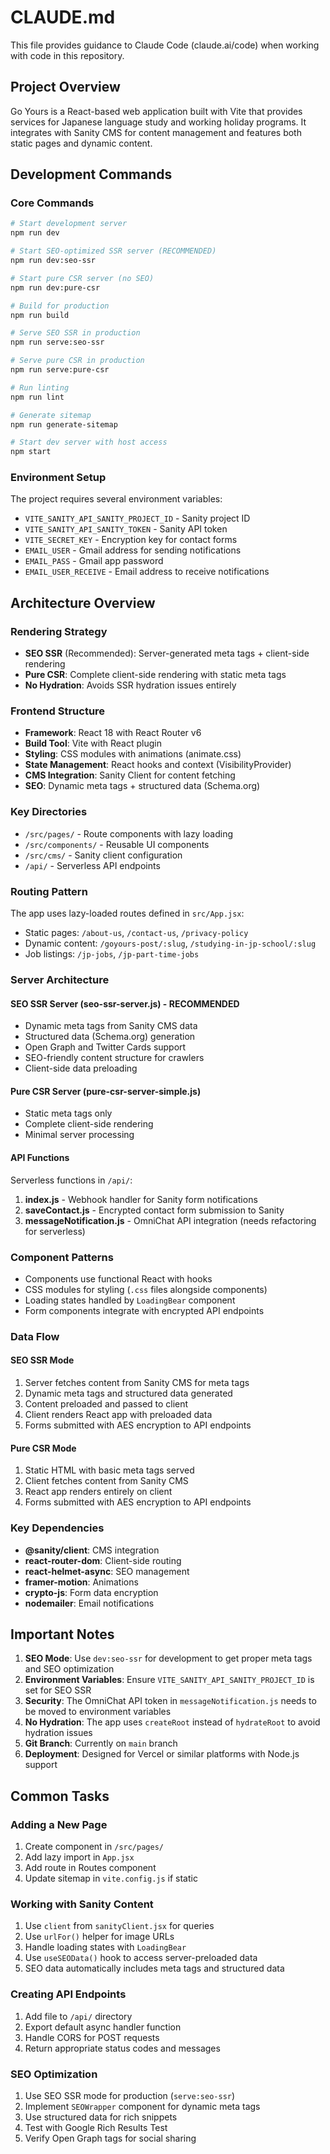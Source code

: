 # CLAUDE.md

This file provides guidance to Claude Code (claude.ai/code) when working with code in this repository.

## Project Overview

Go Yours is a React-based web application built with Vite that provides services for Japanese language study and working holiday programs. It integrates with Sanity CMS for content management and features both static pages and dynamic content.

## Development Commands

### Core Commands
```bash
# Start development server
npm run dev

# Start SEO-optimized SSR server (RECOMMENDED)
npm run dev:seo-ssr

# Start pure CSR server (no SEO)
npm run dev:pure-csr

# Build for production
npm run build

# Serve SEO SSR in production
npm run serve:seo-ssr

# Serve pure CSR in production
npm run serve:pure-csr

# Run linting
npm run lint

# Generate sitemap
npm run generate-sitemap

# Start dev server with host access
npm start
```

### Environment Setup
The project requires several environment variables:
- `VITE_SANITY_API_SANITY_PROJECT_ID` - Sanity project ID
- `VITE_SANITY_API_SANITY_TOKEN` - Sanity API token
- `VITE_SECRET_KEY` - Encryption key for contact forms
- `EMAIL_USER` - Gmail address for sending notifications
- `EMAIL_PASS` - Gmail app password
- `EMAIL_USER_RECEIVE` - Email address to receive notifications

## Architecture Overview

### Rendering Strategy
- **SEO SSR** (Recommended): Server-generated meta tags + client-side rendering
- **Pure CSR**: Complete client-side rendering with static meta tags
- **No Hydration**: Avoids SSR hydration issues entirely

### Frontend Structure
- **Framework**: React 18 with React Router v6
- **Build Tool**: Vite with React plugin
- **Styling**: CSS modules with animations (animate.css)
- **State Management**: React hooks and context (VisibilityProvider)
- **CMS Integration**: Sanity Client for content fetching
- **SEO**: Dynamic meta tags + structured data (Schema.org)

### Key Directories
- `/src/pages/` - Route components with lazy loading
- `/src/components/` - Reusable UI components
- `/src/cms/` - Sanity client configuration
- `/api/` - Serverless API endpoints

### Routing Pattern
The app uses lazy-loaded routes defined in `src/App.jsx`:
- Static pages: `/about-us`, `/contact-us`, `/privacy-policy`
- Dynamic content: `/goyours-post/:slug`, `/studying-in-jp-school/:slug`
- Job listings: `/jp-jobs`, `/jp-part-time-jobs`

### Server Architecture

#### SEO SSR Server (seo-ssr-server.js) - RECOMMENDED
- Dynamic meta tags from Sanity CMS data
- Structured data (Schema.org) generation
- Open Graph and Twitter Cards support
- SEO-friendly content structure for crawlers
- Client-side data preloading

#### Pure CSR Server (pure-csr-server-simple.js)
- Static meta tags only
- Complete client-side rendering
- Minimal server processing

#### API Functions
Serverless functions in `/api/`:
1. **index.js** - Webhook handler for Sanity form notifications
2. **saveContact.js** - Encrypted contact form submission to Sanity
3. **messageNotification.js** - OmniChat API integration (needs refactoring for serverless)

### Component Patterns
- Components use functional React with hooks
- CSS modules for styling (`.css` files alongside components)
- Loading states handled by `LoadingBear` component
- Form components integrate with encrypted API endpoints

### Data Flow

#### SEO SSR Mode
1. Server fetches content from Sanity CMS for meta tags
2. Dynamic meta tags and structured data generated
3. Content preloaded and passed to client
4. Client renders React app with preloaded data
5. Forms submitted with AES encryption to API endpoints

#### Pure CSR Mode
1. Static HTML with basic meta tags served
2. Client fetches content from Sanity CMS
3. React app renders entirely on client
4. Forms submitted with AES encryption to API endpoints

### Key Dependencies
- **@sanity/client**: CMS integration
- **react-router-dom**: Client-side routing
- **react-helmet-async**: SEO management
- **framer-motion**: Animations
- **crypto-js**: Form data encryption
- **nodemailer**: Email notifications

## Important Notes

1. **SEO Mode**: Use `dev:seo-ssr` for development to get proper meta tags and SEO optimization
2. **Environment Variables**: Ensure `VITE_SANITY_API_SANITY_PROJECT_ID` is set for SEO SSR
3. **Security**: The OmniChat API token in `messageNotification.js` needs to be moved to environment variables
4. **No Hydration**: The app uses `createRoot` instead of `hydrateRoot` to avoid hydration issues
5. **Git Branch**: Currently on `main` branch
6. **Deployment**: Designed for Vercel or similar platforms with Node.js support

## Common Tasks

### Adding a New Page
1. Create component in `/src/pages/`
2. Add lazy import in `App.jsx`
3. Add route in Routes component
4. Update sitemap in `vite.config.js` if static

### Working with Sanity Content
1. Use `client` from `sanityClient.jsx` for queries
2. Use `urlFor()` helper for image URLs
3. Handle loading states with `LoadingBear`
4. Use `useSEOData()` hook to access server-preloaded data
5. SEO data automatically includes meta tags and structured data

### Creating API Endpoints
1. Add file to `/api/` directory
2. Export default async handler function
3. Handle CORS for POST requests
4. Return appropriate status codes and messages

### SEO Optimization
1. Use SEO SSR mode for production (`serve:seo-ssr`)
2. Implement `SEOWrapper` component for dynamic meta tags
3. Use structured data for rich snippets
4. Test with Google Rich Results Test
5. Verify Open Graph tags for social sharing